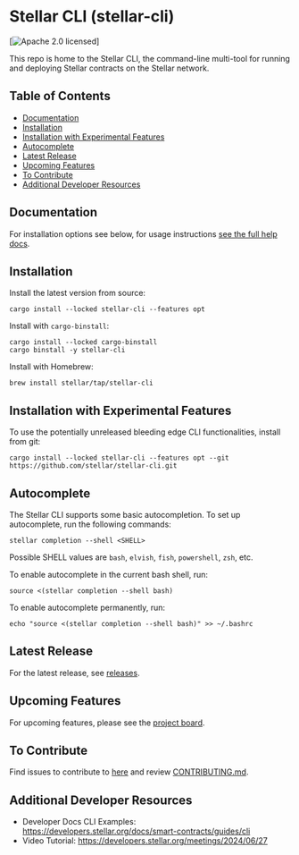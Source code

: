 # Stellar CLI (stellar-cli)

[![Apache 2.0 licensed](https://img.shields.io/badge/license-apache%202.0-blue.svg)]

This repo is home to the Stellar CLI, the command-line multi-tool for running and deploying Stellar contracts on the Stellar network.


## Table of Contents

- [Documentation](#documentation)
- [Installation](#installation)
- [Installation with Experimental Features](#installation-with-experiemental-featuers)
- [Autocomplete](#autocomplete)
- [Latest Release](#latest-release)
- [Upcoming Features](#upcoming-features)
- [To Contribute](#to-contribute)
- [Additional Developer Resources](#additional-developer-resources)



## Documentation

For installation options see below, for usage instructions [see the full help docs](FULL_HELP_DOCS.md).

## Installation
Install the latest version from source:
```
cargo install --locked stellar-cli --features opt
```

Install with `cargo-binstall`:
```
cargo install --locked cargo-binstall
cargo binstall -y stellar-cli
```

Install with Homebrew:

```
brew install stellar/tap/stellar-cli
```

## Installation with Experimental Features
To use the potentially unreleased bleeding edge CLI functionalities, install from git:
```
cargo install --locked stellar-cli --features opt --git https://github.com/stellar/stellar-cli.git
```

## Autocomplete
The Stellar CLI supports some basic autocompletion. To set up autocomplete, run
the following commands:

```
stellar completion --shell <SHELL>
```
Possible SHELL values are `bash`, `elvish`, `fish`, `powershell`, `zsh`, etc.

To enable autocomplete in the current bash shell, run:
```
source <(stellar completion --shell bash)
```

To enable autocomplete permanently, run:
```
echo "source <(stellar completion --shell bash)" >> ~/.bashrc
```

## Latest Release
For the latest release, see [releases](https://github.com/stellar/stellar-cli/releases).

## Upcoming Features
For upcoming features, please see the [project board](https://github.com/orgs/stellar/projects/50).

## To Contribute
Find issues to contribute to [here](https://github.com/stellar/stellar-cli/contribute) and review [CONTRIBUTING.md](/CONTRIBUTING.md).

## Additional Developer Resources
- Developer Docs CLI Examples: https://developers.stellar.org/docs/smart-contracts/guides/cli
- Video Tutorial: https://developers.stellar.org/meetings/2024/06/27
